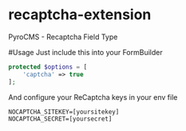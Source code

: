 # recaptcha-extension
PyroCMS - Recaptcha Field Type

#Usage
Just include this into your FormBuilder
```php
protected $options = [
    'captcha' => true
];
```

And configure your ReCaptcha keys in your env file

```text
NOCAPTCHA_SITEKEY=[yoursitekey]
NOCAPTCHA_SECRET=[yoursecret]
```